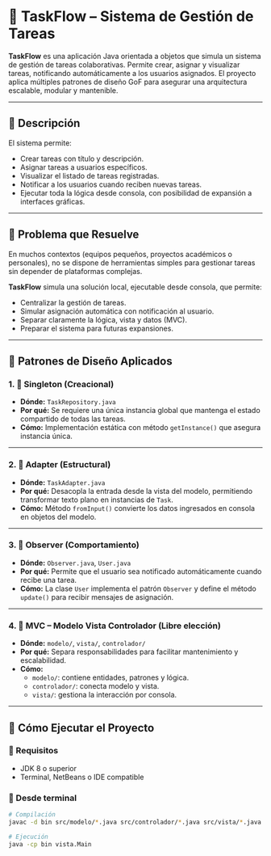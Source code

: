 # 🧠 TaskFlow – Sistema de Gestión de Tareas

**TaskFlow** es una aplicación Java orientada a objetos que simula un sistema de gestión de tareas colaborativas. Permite crear, asignar y visualizar tareas, notificando automáticamente a los usuarios asignados. El proyecto aplica múltiples patrones de diseño GoF para asegurar una arquitectura escalable, modular y mantenible.

---

## 📌 Descripción

El sistema permite:

- Crear tareas con título y descripción.
- Asignar tareas a usuarios específicos.
- Visualizar el listado de tareas registradas.
- Notificar a los usuarios cuando reciben nuevas tareas.
- Ejecutar toda la lógica desde consola, con posibilidad de expansión a interfaces gráficas.

---

## 🎯 Problema que Resuelve

En muchos contextos (equipos pequeños, proyectos académicos o personales), no se dispone de herramientas simples para gestionar tareas sin depender de plataformas complejas.

**TaskFlow** simula una solución local, ejecutable desde consola, que permite:

- Centralizar la gestión de tareas.
- Simular asignación automática con notificación al usuario.
- Separar claramente la lógica, vista y datos (MVC).
- Preparar el sistema para futuras expansiones.

---

## 🧠 Patrones de Diseño Aplicados

### 1. 🧱 Singleton (Creacional)
- **Dónde:** `TaskRepository.java`
- **Por qué:** Se requiere una única instancia global que mantenga el estado compartido de todas las tareas.
- **Cómo:** Implementación estática con método `getInstance()` que asegura instancia única.

---

### 2. 🔌 Adapter (Estructural)
- **Dónde:** `TaskAdapter.java`
- **Por qué:** Desacopla la entrada desde la vista del modelo, permitiendo transformar texto plano en instancias de `Task`.
- **Cómo:** Método `fromInput()` convierte los datos ingresados en consola en objetos del modelo.

---

### 3. 👀 Observer (Comportamiento)
- **Dónde:** `Observer.java`, `User.java`
- **Por qué:** Permite que el usuario sea notificado automáticamente cuando recibe una tarea.
- **Cómo:** La clase `User` implementa el patrón `Observer` y define el método `update()` para recibir mensajes de asignación.

---

### 4. 🧩 MVC – Modelo Vista Controlador (Libre elección)
- **Dónde:** `modelo/`, `vista/`, `controlador/`
- **Por qué:** Separa responsabilidades para facilitar mantenimiento y escalabilidad.
- **Cómo:**
  - `modelo/`: contiene entidades, patrones y lógica.
  - `controlador/`: conecta modelo y vista.
  - `vista/`: gestiona la interacción por consola.

---

## 🚀 Cómo Ejecutar el Proyecto

### 🔧 Requisitos
- JDK 8 o superior
- Terminal, NetBeans o IDE compatible

### 🧪 Desde terminal

```bash
# Compilación
javac -d bin src/modelo/*.java src/controlador/*.java src/vista/*.java

# Ejecución
java -cp bin vista.Main
